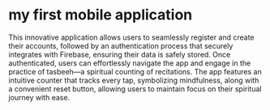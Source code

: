 # my first mobile application 


This innovative application allows users to seamlessly register and create their accounts, followed by an authentication process that securely integrates with Firebase, ensuring their data is safely stored. Once authenticated, users can effortlessly navigate the app and engage in the practice of tasbeeh—a spiritual counting of recitations. The app features an intuitive counter that tracks every tap, symbolizing mindfulness, along with a convenient reset button, allowing users to maintain focus on their spiritual journey with ease.
